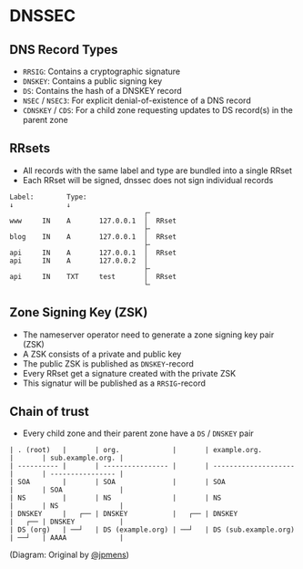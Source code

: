 # DNSSEC

## DNS Record Types

* `RRSIG`: Contains a cryptographic signature
* `DNSKEY`: Contains a public signing key
* `DS`: Contains the hash of a DNSKEY record
* `NSEC` / `NSEC3`: For explicit denial-of-existence of a DNS record
* `CDNSKEY` / `CDS`: For a child zone requesting updates to DS record(s) in the parent zone

## RRsets

* All records with the same label and type are bundled into a single RRset
* Each RRset will be signed, dnssec does not sign individual records

```
Label:        Type:
↓             ↓
                                 ┌╴
www     IN    A       127.0.0.1  │  RRset
                                 ├╴
blog    IN    A       127.0.0.1  │  RRset
                                 ├╴
api     IN    A       127.0.0.1  │  RRset
api     IN    A       127.0.0.2  │
                                 ├╴
api     IN    TXT     test       │  RRset
                                 └╴
```

## Zone Signing Key (ZSK)

* The nameserver operator need to generate a zone signing key pair (ZSK)
* A ZSK consists of a private and public key
* The public ZSK is published as `DNSKEY`-record
* Every RRset get a signature created with the private ZSK
* This signatur will be published as a `RRSIG`-record

## Chain of trust

* Every child zone and their parent zone have a `DS` / `DNSKEY` pair

```
| . (root)   |       | org.             |       | example.org.         |       | sub.example.org. |
| ---------- |       | ---------------- |       | -------------------- |       | ---------------- |
| SOA        |       | SOA              |       | SOA                  |       | SOA              |
| NS         |       | NS               |       | NS                   |       | NS               |
| DNSKEY     |   ┌── | DNSKEY           |   ┌── | DNSKEY               |   ┌── | DNSKEY           |
| DS (org)   | ──┘   | DS (example.org) | ──┘   | DS (sub.example.org) | ──┘   | AAAA             |
```

(Diagram: Original by [@jpmens](https://jpmens.net/2021/06/09/visualizing-the-dnssec-chain-of-trust/))
